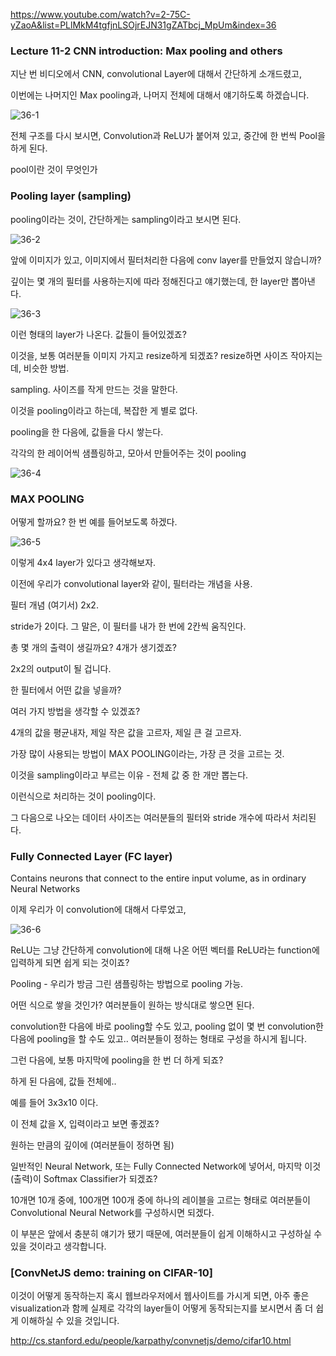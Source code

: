 https://www.youtube.com/watch?v=2-75C-yZaoA&list=PLlMkM4tgfjnLSOjrEJN31gZATbcj_MpUm&index=36



### Lecture 11-2 CNN introduction: Max pooling and others

지난 번 비디오에서 CNN, convolutional Layer에 대해서 간단하게 소개드렸고, 

이번에는 나머지인 Max pooling과, 나머지 전체에 대해서 얘기하도록 하겠습니다.





![36-1](36-1.PNG)

전체 구조를 다시 보시면, Convolution과 ReLU가 붙어져 있고, 중간에 한 번씩 Pool을 하게 된다.

pool이란 것이 무엇인가





### Pooling layer (sampling)

pooling이라는 것이, 간단하게는 sampling이라고 보시면 된다.

![36-2](36-2.PNG)

앞에 이미지가 있고, 이미지에서 필터처리한 다음에 conv layer를 만들었지 않습니까?

깊이는 몇 개의 필터를 사용하는지에 따라 정해진다고 얘기했는데, 한 layer만 뽑아낸다.



![36-3](36-3.PNG)

이런 형태의 layer가 나온다. 값들이 들어있겠죠?

이것을, 보통 여러분들 이미지 가지고 resize하게 되겠죠? resize하면 사이즈 작아지는데, 비슷한 방법.

sampling. 사이즈를 작게 만드는 것을 말한다.

이것을 pooling이라고 하는데, 복잡한 게 별로 없다.



pooling을 한 다음에, 값들을 다시 쌓는다.

각각의 한 레이어씩 샘플링하고, 모아서 만들어주는 것이 pooling

![36-4](36-4.PNG)





### MAX POOLING

어떻게 할까요? 한 번 예를 들어보도록 하겠다.

![36-5](36-5.PNG)

이렇게 4x4  layer가 있다고 생각해보자.

이전에 우리가 convolutional layer와 같이, 필터라는 개념을 사용.

필터 개념 (여기서) 2x2.

stride가 2이다. 그 말은, 이 필터를 내가 한 번에 2칸씩 움직인다.

총 몇 개의 출력이 생길까요? 4개가 생기겠죠?

2x2의 output이 될 겁니다.



한 필터에서 어떤 값을 넣을까?

여러 가지 방법을 생각할 수 있겠죠?

4개의 값을 평균내자, 제일 작은 값을 고르자, 제일 큰 걸 고르자.

가장 많이 사용되는 방법이 MAX POOLING이라는, 가장 큰 것을 고르는 것.



이것을 sampling이라고 부르는 이유 - 전체 값 중 한 개만 뽑는다.

이런식으로 처리하는 것이 pooling이다.



그 다음으로 나오는 데이터 사이즈는 여러분들의 필터와 stride 개수에 따라서 처리된다.





### Fully Connected Layer (FC layer)

Contains neurons that connect to the entire input volume, as in ordinary Neural Networks

이제 우리가 이 convolution에 대해서 다루었고,

![36-6](36-6.PNG)

ReLU는 그냥 간단하게 convolution에 대해 나온 어떤 벡터를 ReLU라는 function에 입력하게 되면 쉽게 되는 것이죠?

Pooling - 우리가 방금 그린 샘플링하는 방법으로 pooling 가능.

어떤 식으로 쌓을 것인가? 여러분들이 원하는 방식대로 쌓으면 된다.

convolution한 다음에 바로 pooling할 수도 있고, pooling 없이 몇 번 convolution한 다음에 pooling을 할 수도 있고.. 여러분들이 정하는 형태로 구성을 하시게 됩니다.



그런 다음에, 보통 마지막에 pooling을 한 번 더 하게 되죠? 

하게 된 다음에, 값들 전체에..

예를 들어 3x3x10 이다.

이 전체 값을 X, 입력이라고 보면 좋겠죠?

원하는 만큼의 깊이에 (여러분들이 정하면 됨) 

일반적인 Neural Network, 또는 Fully Connected Network에 넣어서, 마지막 이것(출력)이 Softmax Classifier가 되겠죠?

10개면 10개 중에, 100개면 100개 중에 하나의 레이블을 고르는 형태로 여러분들이 Convolutional Neural Network를 구성하시면 되겠다.

이 부분은 앞에서 충분히 얘기가 됐기 때문에, 여러분들이 쉽게 이해하시고 구성하실 수 있을 것이라고 생각합니다.





### [ConvNetJS demo: training on CIFAR-10]

이것이 어떻게 동작하는지 혹시 웹브라우저에서 웹사이트를 가시게 되면, 아주 좋은 visualization과 함께 실제로 각각의 layer들이 어떻게 동작되는지를 보시면서 좀 더 쉽게 이해하실 수 있을 것입니다.

http://cs.stanford.edu/people/karpathy/convnetjs/demo/cifar10.html